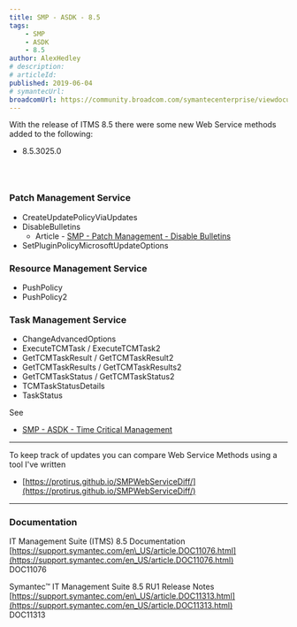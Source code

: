 ```yaml
---
title: SMP - ASDK - 8.5
tags:
    - SMP
    - ASDK
    - 8.5
author: AlexHedley
# description: 
# articleId: 
published: 2019-06-04
# symantecUrl:
broadcomUrl: https://community.broadcom.com/symantecenterprise/viewdocument/smp-asdk-85?CommunityKey=04ead5e9-3643-4118-b853-afa5a58710c6&tab=librarydocuments
---
```


With the release of ITMS 8.5 there were some new Web Service methods added to the following:
  
- 8.5.3025.0

###  
  
### Patch Management Service

- CreateUpdatePolicyViaUpdates
- DisableBulletins
    - Article - [SMP - Patch Management - Disable Bulletins](https://community.broadcom.com/symantecenterprise/viewdocument?DocumentKey=881af20f-9bee-49c7-80ec-8ee9198516fb&amp;CommunityKey=04ead5e9-3643-4118-b853-afa5a58710c6&amp;tab=librarydocuments)
- SetPluginPolicyMicrosoftUpdateOptions

### Resource Management Service

- PushPolicy
- PushPolicy2

### Task Management Service

- ChangeAdvancedOptions
- ExecuteTCMTask / ExecuteTCMTask2
- GetTCMTaskResult / GetTCMTaskResult2
- GetTCMTaskResults / GetTCMTaskResults2
- GetTCMTaskStatus / GetTCMTaskStatus2
- TCMTaskStatusDetails
- TaskStatus

See

- [SMP - ASDK - Time Critical Management](https://community.broadcom.com/symantecenterprise/viewdocument?DocumentKey=234fb0e0-238a-412b-a1e3-290ec29da086&amp;CommunityKey=206bac34-051d-4ea1-b726-4ea8778c1986&amp;tab=librarydocuments)

---
  
To keep track of updates you can compare Web Service Methods using a tool I've written

- [https://protirus.github.io/SMPWebServiceDiff/](https://protirus.github.io/SMPWebServiceDiff/)

---
  
### Documentation
  
IT Management Suite (ITMS) 8.5 Documentation  
[https://support.symantec.com/en\_US/article.DOC11076.html](https://support.symantec.com/en_US/article.DOC11076.html)  
DOC11076
  
Symantec™ IT Management Suite 8.5 RU1 Release Notes  
[https://support.symantec.com/en\_US/article.DOC11313.html](https://support.symantec.com/en_US/article.DOC11313.html)  
DOC11313
